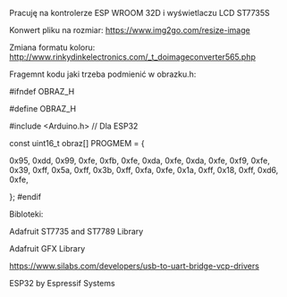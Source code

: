 Pracuję na kontrolerze ESP WROOM 32D i wyświetlaczu LCD ST7735S

Konwert pliku na rozmiar:
https://www.img2go.com/resize-image

Zmiana formatu koloru:
http://www.rinkydinkelectronics.com/_t_doimageconverter565.php

Fragemnt kodu jaki trzeba podmienić w obrazku.h:

#ifndef OBRAZ_H

#define OBRAZ_H

#include <Arduino.h>  // Dla ESP32


const uint16_t obraz[] PROGMEM = {

0x95, 0xdd, 0x99, 0xfe, 0xfb, 0xfe, 0xda, 0xfe, 0xda, 0xfe, 0xf9, 0xfe, 0x39, 0xff, 0x5a, 0xff, 0x3b, 0xff, 0xfa, 0xfe, 0x1a, 0xff, 0x18, 0xff, 0xd6, 0xfe, 

};
#endif

Bibloteki:

Adafruit ST7735 and ST7789 Library

Adafruit GFX Library

https://www.silabs.com/developers/usb-to-uart-bridge-vcp-drivers

ESP32 by Espressif Systems
